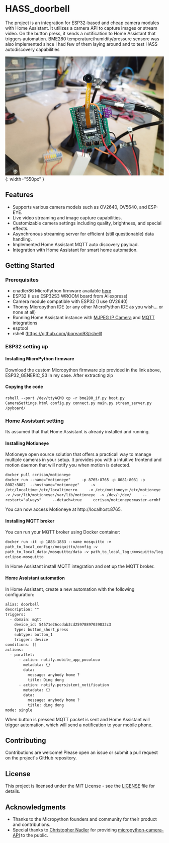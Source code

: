 # HASS_doorbell

The project is an integration for ESP32-based and cheap camera modules with Home Assistant. It utilizes a camera API to capture images or stream video. 
On the button press, it sends a notification to Home Assistant that triggers automation.
BME280 temperature/humidity/pressure sensore was also implemented since I had few of them laying around and to 
test HASS autodiscovery capabilities

![doorbell](pics/IMG_20250304_152458.jpg){: width="550px" }
 

## Features

- Supports various camera models such as OV2640, OV5640, and ESP-EYE.
- Live video streaming and image capture capabilities.
- Customizable camera settings including quality, brightness, and special effects.
- Asynchronous streaming server for efficient (still questionable) data handling.
- Implemented Home Assistant MQTT auto discovery payload.
- Integration with Home Assistant for smart home automation.

## Getting Started

### Prerequisites

- cnadler86 MicroPython firmware available [here](https://github.com/cnadler86/micropython-camera-API/releases/tag/v0.3.0)
- ESP32 (I use ESP32S3 WROOM board from Aliexpress)
- Camera module compatible with ESP32 (I use OV2640)
- Thonny Micropython IDE (or any other MicroPython IDE as you wish... or none at all)
- Running Home Assistant instance with [MJPEG IP Camera](https://www.home-assistant.io/integrations/mjpeg) and [MQTT](https://www.home-assistant.io/integrations/mqtt/) integrations
- esptool
- rshell (https://github.com/jborean93/rshell)

### ESP32 setting up

#### Installing MicroPython firmware

Download the custom Micropython firmware zip provided in the link above, ESP32_GENERIC_S3 in my case. 
After extracting zip 

#### Copying the code

```
rshell --port /dev/ttyACM0 cp -r bme280_if.py boot.py CameraSettings.html config.py connect.py main.py stream_server.py /pyboard/
```


### Home Assistant setting 

Its assumed that that Home Assistant is already installed and running.

#### Installing Motioneye

Motioneye open source solution that offers a practicall way to manage multiple cameras in your setup.
It provides you with a intuitive frontend and motion daemon that will notify you when motion is detected.

```
docker pull ccrisan/motioneye
docker run --name="motioneye"     -p 8765:8765 -p 8081:8081 -p 8082:8082  --hostname="motioneye"     -v /etc/localtime:/etc/localtime:ro     -v /etc/motioneye:/etc/motioneye     -v /var/lib/motioneye:/var/lib/motioneye  -v /dev/:/dev/     --restart="always"     --detach=true     ccrisan/motioneye:master-armhf
```

You can now access Motioneye at http://localhost:8765.

#### Installing MQTT broker

You can run your MQTT broker using Docker container:

```
docker run -it -p 1883:1883 --name mosquitto -v path_to_local_config:/mosquitto/config -v path_to_local_data:/mosquitto/data -v path_to_local_log:/mosquitto/log eclipse-mosquitto
```

In Home Assistant install MQTT integration and set up the MQTT broker.

#### Home Assistant automation

In Home Assistant, create a new automation with the following configuration:

```
alias: doorbell
description: ""
triggers:
  - domain: mqtt
    device_id: 54571e26ccdab3cd25978897039832c3
    type: button_short_press
    subtype: button_1
    trigger: device
conditions: []
actions:
  - parallel:
      - action: notify.mobile_app_pocoloco
        metadata: {}
        data:
          message: anybody home ?
          title: Ding dong
      - action: notify.persistent_notification
        metadata: {}
        data:
          message: anybody home ?
          title: ding dong
mode: single

```

When button is pressed MQTT packet is sent and Home Assistant will trigger automation, 
which will send a notification to your mobile phone.

## Contributing

Contributions are welcome! Please open an issue or submit a pull request on the project's GitHub repository.

## License

This project is licensed under the MIT License - see the [LICENSE](LICENSE) file for details.

## Acknowledgments

- Thanks to the Micropython founders and community for their product and contributions.
- Special thanks to [Christopher Nadler](https://github.com/cnadler86) for providing [micropython-camera-API](https://github.com/cnadler86/micropython-camera-API) to the public.
  